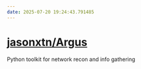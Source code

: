 ```yaml
---
date: 2025-07-20 19:24:43.791485
---
```


# [jasonxtn/Argus](https://github.com/jasonxtn/Argus)

Python toolkit for network recon and info gathering